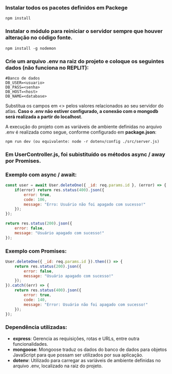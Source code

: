 ### **Instalar todos os pacotes definidos em Packege**
```
npm install
```

### **Instalar o módulo para reiniciar o servidor sempre que houver alteração no código fonte.**

```
npm install -g nodemon
```

### **Crie um arquivo .env na raiz do projeto e coloque os seguintes dados (não funciona no REPLIT):**
```
#Banco de dados
DB_USER=<usuario>
DB_PASS=<senha>
DB_HOST=<host>
DB_NAME=<database>
```
Substitua os campos em <> pelos valores relacionados ao seu servidor do atlas. **Caso o .env não estiver configurado, a conexão com o mongodb será realizada a partir do localhost**.

A execução do projeto com as variáveis de ambiente definidas no arquivo .env é realizada como segue, conforme configurado em **package.json**:

```
npm run dev (ou equivalente: node -r dotenv/config ./src/server.js)
```
### **Em UserController.js, foi subistituído os métodos async / away por Promises.**

### Exemplo com async / await:

```js
const user = await User.deleteOne({ _id: req.params.id }, (error) => {
    if(error) return res.status(400).json({
        error: true,
        code: 106,
        message: "Erro: Usuário não foi apagado com sucesso!"
    });
});
    
return res.status(200).json({
    error: false,
    message: "Usuário apagado com sucesso!"
});
```

### Exemplo com Promises:
```js
User.deleteOne({ _id: req.params.id }).then(() => {
    return res.status(200).json({
        error: false,
        message: "Usuário apagado com sucesso!"
    });
}).catch((err) => {
    return res.status(400).json({
        error: true,
        code: 140,
        message: "Error: Usuário não foi apagado com sucesso!"
    });
});
```

### **Dependência utilizadas:**

- **express**: Gerencia as requisições, rotas e URLs, entre outra funcionalidades.
- **mongoose**: Mongoose traduz os dados do banco de dados para objetos JavaScript para que possam ser utilizados por sua aplicação.
- **dotenv**: Utilizado para carregar as variáveis de ambiente definidas no arquivo .env, localizado na raiz do projeto.
